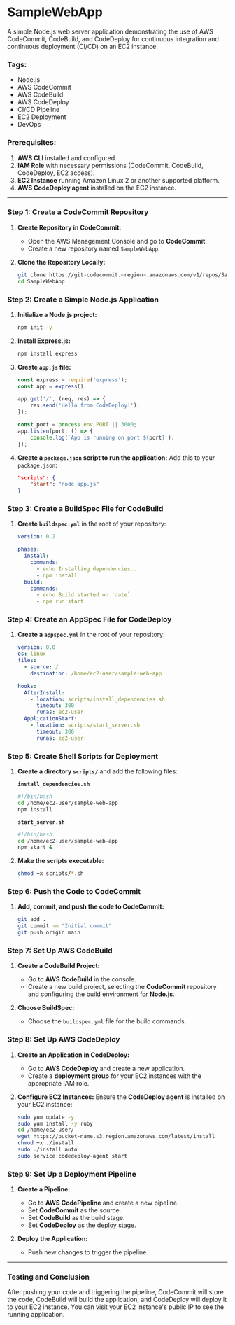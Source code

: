 # SampleWebApp
A simple Node.js web server application demonstrating the use of AWS CodeCommit, CodeBuild, and CodeDeploy for continuous integration and continuous deployment (CI/CD) on an EC2 instance.

### **Tags**:
- Node.js
- AWS CodeCommit
- AWS CodeBuild
- AWS CodeDeploy
- CI/CD Pipeline
- EC2 Deployment
- DevOps

### Prerequisites:
1. **AWS CLI** installed and configured.
2. **IAM Role** with necessary permissions (CodeCommit, CodeBuild, CodeDeploy, EC2 access).
3. **EC2 Instance** running Amazon Linux 2 or another supported platform.
4. **AWS CodeDeploy agent** installed on the EC2 instance.

---

### Step 1: Create a CodeCommit Repository

1. **Create Repository in CodeCommit:**
   - Open the AWS Management Console and go to **CodeCommit**.
   - Create a new repository named `SampleWebApp`.
   
2. **Clone the Repository Locally:**
   ```bash
   git clone https://git-codecommit.<region>.amazonaws.com/v1/repos/SampleWebApp
   cd SampleWebApp
   ```

### Step 2: Create a Simple Node.js Application

1. **Initialize a Node.js project:**
   ```bash
   npm init -y
   ```

2. **Install Express.js:**
   ```bash
   npm install express
   ```

3. **Create `app.js` file:**
   ```javascript
   const express = require('express');
   const app = express();

   app.get('/', (req, res) => {
       res.send('Hello from CodeDeploy!');
   });

   const port = process.env.PORT || 3000;
   app.listen(port, () => {
       console.log(`App is running on port ${port}`);
   });
   ```

4. **Create a `package.json` script to run the application:**
   Add this to your `package.json`:
   ```json
   "scripts": {
       "start": "node app.js"
   }
   ```

### Step 3: Create a BuildSpec File for CodeBuild

1. **Create `buildspec.yml`** in the root of your repository:
   ```yaml
   version: 0.2

   phases:
     install:
       commands:
         - echo Installing dependencies...
         - npm install
     build:
       commands:
         - echo Build started on `date`
         - npm run start
   ```

### Step 4: Create an AppSpec File for CodeDeploy

1. **Create a `appspec.yml`** in the root of your repository:
   ```yaml
   version: 0.0
   os: linux
   files:
     - source: /
       destination: /home/ec2-user/sample-web-app

   hooks:
     AfterInstall:
       - location: scripts/install_dependencies.sh
         timeout: 300
         runas: ec2-user
     ApplicationStart:
       - location: scripts/start_server.sh
         timeout: 300
         runas: ec2-user
   ```

### Step 5: Create Shell Scripts for Deployment

1. **Create a directory `scripts/`** and add the following files:

   **`install_dependencies.sh`**
   ```bash
   #!/bin/bash
   cd /home/ec2-user/sample-web-app
   npm install
   ```

   **`start_server.sh`**
   ```bash
   #!/bin/bash
   cd /home/ec2-user/sample-web-app
   npm start &
   ```

2. **Make the scripts executable:**
   ```bash
   chmod +x scripts/*.sh
   ```

### Step 6: Push the Code to CodeCommit

1. **Add, commit, and push the code to CodeCommit:**
   ```bash
   git add .
   git commit -m "Initial commit"
   git push origin main
   ```

### Step 7: Set Up AWS CodeBuild

1. **Create a CodeBuild Project:**
   - Go to **AWS CodeBuild** in the console.
   - Create a new build project, selecting the **CodeCommit** repository and configuring the build environment for **Node.js**.

2. **Choose BuildSpec:**
   - Choose the `buildspec.yml` file for the build commands.

### Step 8: Set Up AWS CodeDeploy

1. **Create an Application in CodeDeploy:**
   - Go to **AWS CodeDeploy** and create a new application.
   - Create a **deployment group** for your EC2 instances with the appropriate IAM role.

2. **Configure EC2 Instances:**
   Ensure the **CodeDeploy agent** is installed on your EC2 instance:
   ```bash
   sudo yum update -y
   sudo yum install -y ruby
   cd /home/ec2-user/
   wget https://bucket-name.s3.region.amazonaws.com/latest/install
   chmod +x ./install
   sudo ./install auto
   sudo service codedeploy-agent start
   ```

### Step 9: Set Up a Deployment Pipeline

1. **Create a Pipeline:**
   - Go to **AWS CodePipeline** and create a new pipeline.
   - Set **CodeCommit** as the source.
   - Set **CodeBuild** as the build stage.
   - Set **CodeDeploy** as the deploy stage.

2. **Deploy the Application:**
   - Push new changes to trigger the pipeline.

---

### Testing and Conclusion

After pushing your code and triggering the pipeline, CodeCommit will store the code, CodeBuild will build the application, and CodeDeploy will deploy it to your EC2 instance. You can visit your EC2 instance's public IP to see the running application.
